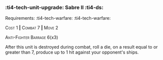 ### :ti4-tech-unit-upgrade: **Sabre II** :ti4-ds:

Requirements: :ti4-tech-warfare: :ti4-tech-warfare:

<span style="font-variant:small-caps;">Cost</span> 1 __|__ <span style="font-variant:small-caps;">Combat</span> 7 __|__ <span style="font-variant:small-caps;">Move</span> 2

<span style="font-variant:small-caps;">Anti-Fighter Barrage</span> 6(x3)

After this unit is destroyed during combat, roll a die, on a result equal to or greater than 7, produce up to 1 hit against your opponent's ships.
